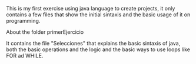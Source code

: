 This is my first exercise using java language to create projects, it only contains a few files that show the initial sintaxis and the basic usage of it on programming.

About the folder primerEjercicio

It contains the file "Selecciones" that explains the basic sintaxis of java, both the basic operations and the logic and the basic ways to use loops like FOR ad WHILE.